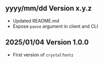 yyyy/mm/dd Version x.y.z
------------------------
- Updated README.md
- Expose `pause` argument in client and CLI


2025/01/04 Version 1.0.0
------------------------
- First version of `crystalfontz`
